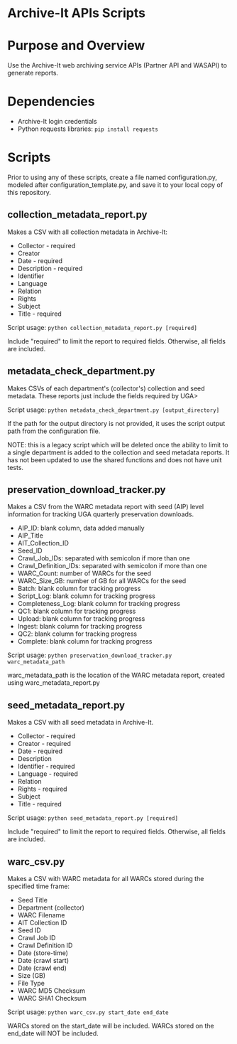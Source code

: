 # Archive-It APIs Scripts

# Purpose and Overview
Use the Archive-It web archiving service APIs (Partner API and WASAPI) to generate reports.

# Dependencies
* Archive-It login credentials
* Python requests libraries: `pip install requests`

# Scripts
Prior to using any of these scripts, create a file named configuration.py, modeled after configuration_template.py,
and save it to your local copy of this repository.

## collection_metadata_report.py
Makes a CSV with all collection metadata in Archive-It:
   * Collector - required
   * Creator
   * Date - required
   * Description - required
   * Identifier
   * Language
   * Relation
   * Rights
   * Subject
   * Title - required

Script usage: `python collection_metadata_report.py [required]`

Include "required" to limit the report to required fields. Otherwise, all fields are included.

## metadata_check_department.py
Makes CSVs of each department's (collector's) collection and seed metadata.
These reports just include the fields required by UGA>

Script usage: `python metadata_check_department.py [output_directory]`

If the path for the output directory is not provided, it uses the script output path from the configuration file.

NOTE: this is a legacy script which will be deleted once the ability to limit to a single department is added
to the collection and seed metadata reports.
It has not been updated to use the shared functions and does not have unit tests.

## preservation_download_tracker.py
Makes a CSV from the WARC metadata report with seed (AIP) level information 
for tracking UGA quarterly preservation downloads.
   * AIP_ID: blank column, data added manually
   * AIP_Title
   * AIT_Collection_ID
   * Seed_ID
   * Crawl_Job_IDs: separated with semicolon if more than one
   * Crawl_Definition_IDs: separated with semicolon if more than one
   * WARC_Count: number of WARCs for the seed
   * WARC_Size_GB: number of GB for all WARCs for the seed
   * Batch: blank column for tracking progress
   * Script_Log: blank column for tracking progress
   * Completeness_Log: blank column for tracking progress
   * QC1: blank column for tracking progress
   * Upload: blank column for tracking progress
   * Ingest: blank column for tracking progress
   * QC2: blank column for tracking progress
   * Complete: blank column for tracking progress

Script usage: `python preservation_download_tracker.py warc_metadata_path`

warc_metadata_path is the location of the WARC metadata report, created using warc_metadata_report.py

## seed_metadata_report.py
Makes a CSV with all seed metadata in Archive-It.
   * Collector - required
   * Creator - required
   * Date - required
   * Description
   * Identifier - required
   * Language - required
   * Relation
   * Rights - required
   * Subject
   * Title - required

Script usage: `python seed_metadata_report.py [required]`

Include "required" to limit the report to required fields. Otherwise, all fields are included.

## warc_csv.py
Makes a CSV with WARC metadata for all WARCs stored during the specified time frame:
   * Seed Title
   * Department (collector)
   * WARC Filename
   * AIT Collection ID
   * Seed ID
   * Crawl Job ID
   * Crawl Definition ID
   * Date (store-time)
   * Date (crawl start)
   * Date (crawl end)
   * Size (GB)
   * File Type
   * WARC MD5 Checksum
   * WARC SHA1 Checksum

Script usage: `python warc_csv.py start_date end_date`

WARCs stored on the start_date will be included. WARCs stored on the end_date will NOT be included.
